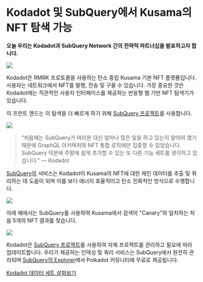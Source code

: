 # Kodadot 및 SubQuery에서 Kusama의 NFT 탐색 가능

**오늘 우리는 Kodadot과 SubQuery Network 간의 전략적 파트너십을 발표하고자 합니다.**

![](https://miro.medium.com/max/1400/1*Y4kdG9uEoxrySzb19QKxPg.gif)

Kodadot은 RMRK 프로토콜을 사용하는 탄소 중립 Kusama 기본 NFT 플랫폼입니다. 사용자는 네트워크에서 NFT를 발행, 전송 및 구울 수 있습니다. 가장 중요한 것은 Kodadot에는 직관적인 사용자 인터페이스를 제공하는 반응형 웹 기반 NFT 탐색기가 있습니다.

이 프런트 엔드는 이 탐색을 더 빠르게 하기 위해 [SubQuery 프로젝트](https://explorer.subquery.network/subquery/vikiival/magick)를 사용합니다.

![](https://miro.medium.com/max/1400/0*3TdpXjj1iwGNdA3n)

> “처음에는 SubQuery가 여러분 대신 얼마나 많은 일을 하고 있는지 알아야 했기 때문에 GraphQL 아키텍처와 NFT 통합 로직에만 집중할 수 있었습니다. SubQuery 덕분에 주말에 쉽게 추가할 수 있는 또 다른 기능 세트를 생각하고 있습니다." — Kodadot

[SubQuery의](https://subquery.network/) 서비스는 Kodadot이 Kusama의 NFT에 대한 체인 데이터를 추출 및 쿼리하는 데 도움이 되며 이를 보다 에너지 효율적이고 탄소 친화적인 방식으로 수행합니다.

![](https://miro.medium.com/max/1400/0*AocvCHVWMsGtH1Oz)

아래 예에서는 SubQuery를 사용하여 Kusama에서 검색어 "Canary"와 일치하는 처음 5개의 NFT 결과를 찾습니다.

![](https://miro.medium.com/max/1400/0*QTzLpC0D-pYWDngZ)

Kodadot은 [SubQuery 프로젝트](https://project.subquery.network/)를 사용하여 자체 프로젝트를 관리하고 필요에 따라 업데이트합니다. 우리가 제공하는 인덱싱 및 쿼리 서비스는 SubQuery에서 완전히 관리되며 [SubQuery의 Explorer](https://explorer.subquery.network/)에서 Polkadot 커뮤니티에 무료로 제공됩니다.

[Kodadot 데이터 세트 살펴보기](https://explorer.subquery.network/subquery/vikiival/magick)